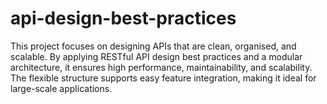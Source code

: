 # api-design-best-practices
This project focuses on designing APIs that are clean, organised, and scalable. By applying RESTful API design best practices and a modular architecture, it ensures high performance, maintainability, and scalability. The flexible structure supports easy feature integration, making it ideal for large-scale applications.
